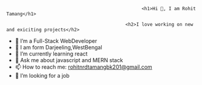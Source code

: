                                                       <h1>Hi 👋, I am Rohit Tamang</h1>

                                                <h2>I love working on new and exiciting projects</h2>

- 🔭 I’m a Full-Stack WebDeveloper
- 💬 I am form Darjeeling,WestBengal
- 🌱 I’m currently learning react
- 💬 Ask me about javascript and MERN stack
- 📫 How to reach me: rohitnrdtamangbk201@gmail.com
- 👯 I’m looking for a job

